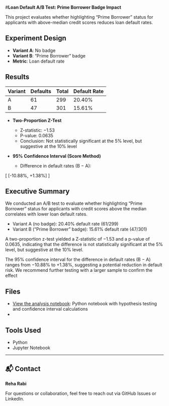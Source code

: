 #**Loan Default A/B Test: Prime Borrower Badge Impact**

This project evaluates whether highlighting “Prime Borrower” status for applicants with above-median credit scores reduces loan default rates.

## Experiment Design

- **Variant A**: No badge
- **Variant B**: “Prime Borrower” badge
- **Metric**: Loan default rate

## Results

| Variant | Defaults | Total | Default Rate |
|---------|----------|-------|--------------|
| A       | 61       | 299   | 20.40%       |
| B       | 47       | 301   | 15.61%       |

- **Two-Proportion Z-Test**  
  - Z-statistic: −1.53  
  - P-value: 0.0635  
  - Conclusion: Not statistically significant at the 5% level, but suggestive at the 10% level

- **95% Confidence Interval (Score Method)**  
  - Difference in default rates (B − A):  
    

\[
    [-10.88\%, +1.38\%]
    \]



## Executive Summary
We conducted an A/B test to evaluate whether highlighting “Prime Borrower” status for applicants with credit scores above the median correlates with lower loan default rates.

- Variant A (no badge): 20.40% default rate (61/299)
- Variant B (“Prime Borrower” badge): 15.61% default rate (47/301)

A two-proportion z-test yielded a Z-statistic of −1.53 and a p-value of 0.0635, indicating that the difference is not statistically significant at the 5% level, but suggestive at the 10% level.

The 95% confidence interval for the difference in default rates (B − A) ranges from −10.88% to +1.38%, suggesting a potential reduction in default risk. We recommend further testing with a larger sample to confirm the effect



## Files

- [View the analysis notebook](https://github.com/reharabi/A-B_Test_Loan_Default_Rate/blob/main/A_B_testing_practice_using_loan_dataset.ipynb): Python notebook with hypothesis testing and confidence interval calculations
- 

## Tools Used

- Python 
- Jupyter Notebook


---

## 📬 Contact 

**Reha Rabi**

For questions or collaboration, feel free to reach out via GitHub Issues or LinkedIn.
